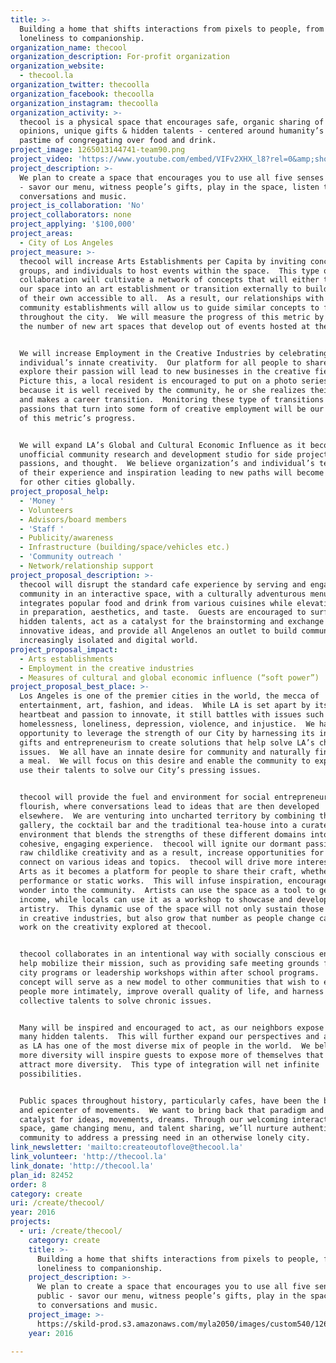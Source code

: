 ```yaml
---
title: >-
  Building a home that shifts interactions from pixels to people, from
  loneliness to companionship.
organization_name: thecool
organization_description: For-profit organization
organization_website:
  - thecool.la
organization_twitter: thecoolla
organization_facebook: thecoolla
organization_instagram: thecoolla
organization_activity: >-
  thecool is a physical space that encourages safe, organic sharing of ideas &
  opinions, unique gifts & hidden talents - centered around humanity’s age-old
  pastime of congregating over food and drink.
project_image: 1265013144741-team90.png
project_video: 'https://www.youtube.com/embed/VIFv2XHX_l8?rel=0&amp;showinfo=0'
project_description: >-
  We plan to create a space that encourages you to use all five senses in public
  - savor our menu, witness people’s gifts, play in the space, listen to
  conversations and music.
project_is_collaboration: 'No'
project_collaborators: none
project_applying: '$100,000'
project_areas:
  - City of Los Angeles
project_measure: >-
  thecool will increase Arts Establishments per Capita by inviting concepts,
  groups, and individuals to host events within the space.  This type of
  collaboration will cultivate a network of concepts that will either transform
  our space into an art establishment or transition externally to build a space
  of their own accessible to all.  As a result, our relationships with local
  community establishments will allow us to guide similar concepts to fruition
  throughout the city.  We will measure the progress of this metric by counting
  the number of new art spaces that develop out of events hosted at thecool.


  We will increase Employment in the Creative Industries by celebrating every
  individual’s innate creativity.  Our platform for all people to share and
  explore their passion will lead to new businesses in the creative field. 
  Picture this, a local resident is encouraged to put on a photo series, and
  because it is well received by the community, he or she realizes their gift
  and makes a career transition.  Monitoring these type of transitions or
  passions that turn into some form of creative employment will be our measure
  of this metric’s progress.


  We will expand LA’s Global and Cultural Economic Influence as it becomes the
  unofficial community research and development studio for side projects,
  passions, and thought.  We believe organization’s and individual’s testimonies
  of their experience and inspiration leading to new paths will become a model
  for other cities globally.
project_proposal_help:
  - 'Money '
  - Volunteers
  - Advisors/board members
  - 'Staff '
  - Publicity/awareness
  - Infrastructure (building/space/vehicles etc.)
  - 'Community outreach '
  - Network/relationship support
project_proposal_description: >-
  thecool will disrupt the standard cafe experience by serving and engaging the
  community in an interactive space, with a culturally adventurous menu that
  integrates popular food and drink from various cuisines while elevating them
  in preparation, aesthetics, and taste.  Guests are encouraged to surface their
  hidden talents, act as a catalyst for the brainstorming and exchange of
  innovative ideas, and provide all Angelenos an outlet to build community in an
  increasingly isolated and digital world.
project_proposal_impact:
  - Arts establishments
  - Employment in the creative industries
  - Measures of cultural and global economic influence (“soft power”)
project_proposal_best_place: >-
  Los Angeles is one of the premier cities in the world, the mecca of
  entertainment, art, fashion, and ideas.  While LA is set apart by its creative
  heartbeat and passion to innovate, it still battles with issues such as,
  homelessness, loneliness, depression, violence, and injustice.  We have an
  opportunity to leverage the strength of our City by harnessing its incredible
  gifts and entrepreneurism to create solutions that help solve LA’s chronic
  issues.  We all have an innate desire for community and naturally find it over
  a meal.  We will focus on this desire and enable the community to explore and
  use their talents to solve our City’s pressing issues.


  thecool will provide the fuel and environment for social entrepreneurs to
  flourish, where conversations lead to ideas that are then developed
  elsewhere.  We are venturing into uncharted territory by combining the
  gallery, the cocktail bar and the traditional tea-house into a curated
  environment that blends the strengths of these different domains into one
  cohesive, engaging experience.  thecool will ignite our dormant passion for
  raw childlike creativity and as a result, increase opportunities for people to
  connect on various ideas and topics.  thecool will drive more interest in the
  Arts as it becomes a platform for people to share their craft, whether it be
  performance or static works.  This will infuse inspiration, encouragement, and
  wonder into the community.  Artists can use the space as a tool to generate
  income, while locals can use it as a workshop to showcase and develop their
  artistry.  This dynamic use of the space will not only sustain those employed
  in creative industries, but also grow that number as people change careers to
  work on the creativity explored at thecool.


  thecool collaborates in an intentional way with socially conscious entities to
  help mobilize their mission, such as providing safe meeting grounds for inner
  city programs or leadership workshops within after school programs.  Our
  concept will serve as a new model to other communities that wish to engage its
  people more intimately, improve overall quality of life, and harness the
  collective talents to solve chronic issues.


  Many will be inspired and encouraged to act, as our neighbors expose their
  many hidden talents.  This will further expand our perspectives and abilities,
  as LA has one of the most diverse mix of people in the world.  We believe that
  more diversity will inspire guests to expose more of themselves that will then
  attract more diversity.  This type of integration will net infinite
  possibilities.


  Public spaces throughout history, particularly cafes, have been the birthplace
  and epicenter of movements.  We want to bring back that paradigm and be the
  catalyst for ideas, movements, dreams. Through our welcoming interactive
  space, game changing menu, and talent sharing, we’ll nurture authentic
  community to address a pressing need in an otherwise lonely city.
link_newsletter: 'mailto:createoutoflove@thecool.la'
link_volunteer: 'http://thecool.la'
link_donate: 'http://thecool.la'
plan_id: 82452
order: 8
category: create
uri: /create/thecool/
year: 2016
projects:
  - uri: /create/thecool/
    category: create
    title: >-
      Building a home that shifts interactions from pixels to people, from
      loneliness to companionship.
    project_description: >-
      We plan to create a space that encourages you to use all five senses in
      public - savor our menu, witness people’s gifts, play in the space, listen
      to conversations and music.
    project_image: >-
      https://skild-prod.s3.amazonaws.com/myla2050/images/custom540/1265013144741-team90.png
    year: 2016

---
```

